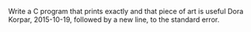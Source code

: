 Write a C program that prints exactly and that piece of art is useful Dora Korpar, 2015-10-19, followed by a new line, to the standard error.
